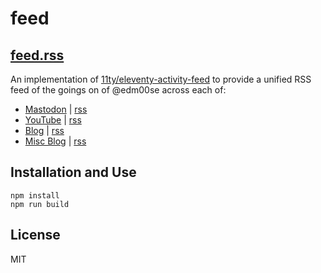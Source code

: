 # feed

## [feed.rss](https://edm00se.codes/feed/feed.rss)

An implementation of [11ty/eleventy-activity-feed](https://github.com/11ty/eleventy-activity-feed) to provide a unified RSS feed of the goings on of @edm00se across each of:

- [Mastodon](https://honk.farm/@eric) | [rss](https://honk.farm/users/eric.rss)
- [YouTube](https://www.youtube.com/c/edm00se) | [rss](https://www.youtube.com/feeds/videos.xml?channel_id=UC_vr254x82ZrrSFO6XgnWvg)
- [Blog](https://edm00se.io/) | [rss](https://edm00se.io/feed.atom)
- [Misc Blog](https://misc.edm00se.codes/) | [rss](https://misc.edm00se.codes/feed.xml)

## Installation and Use

```
npm install
npm run build
```

## License

MIT
